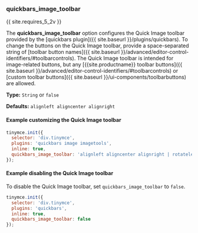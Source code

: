 ### quickbars_image_toolbar

{{ site.requires_5_2v }}

The **quickbars_image_toolbar** option configures the Quick Image toolbar provided by the [quickbars plugin]({{ site.baseurl }}/plugins/quickbars). To change the buttons on the Quick Image toolbar, provide a space-separated string of [toolbar button names]({{ site.baseurl }}/advanced/editor-control-identifiers/#toolbarcontrols). The Quick Image toolbar is intended for image-related buttons, but any [{{site.productname}} toolbar buttons]({{ site.baseurl }}/advanced/editor-control-identifiers/#toolbarcontrols) or [custom toolbar buttons]({{ site.baseurl }}/ui-components/toolbarbuttons) are allowed.

**Type:** `String` or `false`

**Defaults:** `alignleft aligncenter alignright`

#### Example customizing the Quick Image toolbar

```js
tinymce.init({
  selector: 'div.tinymce',
  plugins: 'quickbars image imagetools',
  inline: true,
  quickbars_image_toolbar: 'alignleft aligncenter alignright | rotateleft rotateright | imageoptions'
});
```

#### Example disabling the Quick Image toolbar

To disable the Quick Image toolbar, set `quickbars_image_toolbar` to `false`.

```js
tinymce.init({
  selector: 'div.tinymce',
  plugins: 'quickbars',
  inline: true,
  quickbars_image_toolbar: false
});
```
